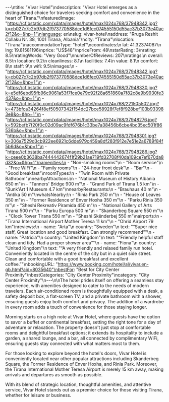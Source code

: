 ---\ntitle: "Vivar Hotel"\ndescription: "Vivar Hotel emerges as a distinguished choice for travelers seeking comfort and convenience in the heart of Tirana."\nfeaturedImage: "https://cf.bstatic.com/xdata/images/hotel/max1024x768/37948342.jpg?k=cb027c7c2b97db2f973770588dce1d6fec074555150d55ac37b3073e40ac2f12&o=&hp=1"\nlanguage: en\nslug: vivar-hotel\naddress: "Rruga Reshit Collaku Nr. 38, 1001 Tirana, Albania"\ncity: "Tirana"\nlocation: "Tirana"\naccommodationType: "hotel"\ncoordinates:\n  lat: 41.32374087\n  lng: 19.81581196\nprice: "US$48"\npriceFrom: 48\nstarRating: 3\nrating: 8.5\nratingWords: "Very Good"\nnumberOfReviews: 207\nratings:\n  overall: 8.5\n  location: 9.2\n  cleanliness: 8.1\n  facilities: 7.4\n  value: 8.1\n  comfort: 8\n  staff: 9\n  wifi: 9.5\nimages:\n  - "https://cf.bstatic.com/xdata/images/hotel/max1024x768/37948342.jpg?k=cb027c7c2b97db2f973770588dce1d6fec074555150d55ac37b3073e40ac2f12&o=&hp=1"\n  - "https://cf.bstatic.com/xdata/images/hotel/max1024x768/37948330.jpg?k=e5df6ebd95fb96c9061a53f7fce0e79c92f28a651860a7f82c8e9b9930fe3437&o=&hp=1"\n  - "https://cf.bstatic.com/xdata/images/hotel/max1024x768/221505502.jpg?k=473bfca34264f8ef50507342f154dc27bce58928f7ef8f928bef103b933983e8&o=&hp=1"\n  - "https://cf.bstatic.com/xdata/images/hotel/max1024x768/37948276.jpg?k=592befb7f20f0c02d09ac9fdf676b1c33be7a38456b6cbe4bc35ec501f86536b&o=&hp=1"\n  - "https://cf.bstatic.com/xdata/images/hotel/max1024x768/37948301.jpg?k=306a7529d3cb922ee6921c6dde979c459a8df283f912e7e51e2a6789f84f5b6d&o=&hp=1"\n  - "https://cf.bstatic.com/xdata/images/hotel/max1024x768/37948286.jpg?k=ceee0b3638ba7444442674f1f29b21ae719fd32708f40da109ce7ef670da8d32&o=&hp=1"\namenities:\n  - "Non-smoking rooms"\n  - "Room service"\n  - "Free WiFi"\n  - "Family rooms"\n  - "24-hour front desk"\n  - "Bar"\n  - "Good breakfast"\nroomTypes:\n  - "Twin Room with Private Bathroom"\nnearbyAttractions:\n  - "National Museum of History Albania 650 m"\n  - "Tanners' Bridge 900 m"\n  - "Grand Park of Tirana 1.5 km"\n  - "Bunk'Art 1 Museum 4.7 km"\nnearbyRestaurants:\n  - "Brauhaus 40 m"\n  - "Antika 50 m"\nwhatsNearby:\n  - "Rinia Park 250 m"\n  - "House of Leaves 350 m"\n  - "Former Residence of Enver Hoxha 350 m"\n  - "Parku Rinia 350 m"\n  - "Sheshi Rekreativ Piramida 450 m"\n  - "National Gallery of Arts Tirana 500 m"\n  - "Parku Europa 500 m"\n  - "Skanderbeg Square 550 m"\n  - "Clock Tower Tirana 550 m"\n  - "Sheshi Skënderbej 550 m"\nairports:\n  - "Tirana International Airport Mother Teresa 11 km"\n  - "Ohrid Airport 79 km"\nreviews:\n  - name: "Arta"\n    country: "Sweden"\n    text: "“Super nice staff, Great location and good breakfast. Can strongly recommend”"\n  - name: "Patricia"\n    country: "United Kingdom"\n    text: "“Friendly helpful staff clean and tidy. Had a proper shower area”"\n  - name: "Fiona"\n    country: "United Kingdom"\n    text: "“A very friendly and relaxed family run hotel. Conveniently located in the centre of the city but in a quiet side street. Clean and comfortable with a good breakfast and excellent coffee.”"\nbookingURL: "https://www.booking.com/hotel/al/vivar.en-gb.html?aid=8035640"\nbestFor: "Best for City Center Proximity"\nbestCategories: "City Center Proximity"\ncategory: "City Center Proximity"\n---\n\nThe hotel prides itself on offering a seamless stay experience, with amenities designed to cater to the needs of modern travelers. Each air-conditioned room is thoughtfully equipped with a desk, a safety deposit box, a flat-screen TV, and a private bathroom with a shower, ensuring guests enjoy both comfort and privacy. The addition of a wardrobe in every room adds a touch of convenience for those staying longer.

Morning starts on a high note at Vivar Hotel, where guests have the option to savor a buffet or continental breakfast, setting the right tone for a day of adventure or relaxation. The property doesn't just stop at comfortable rooms and delightful breakfast options; it extends its hospitality to include a garden, a shared lounge, and a bar, all connected by complimentary WiFi, ensuring guests stay connected with what matters most to them.

For those looking to explore beyond the hotel's doors, Vivar Hotel is conveniently located near other popular attractions including Skanderbeg Square, the Former Residence of Enver Hoxha, and Rinia Park. Moreover, the Tirana International Mother Teresa Airport is merely 15 km away, making arrivals and departures as smooth as possible.

With its blend of strategic location, thoughtful amenities, and attentive service, Vivar Hotel stands out as a premier choice for those visiting Tirana, whether for leisure or business.